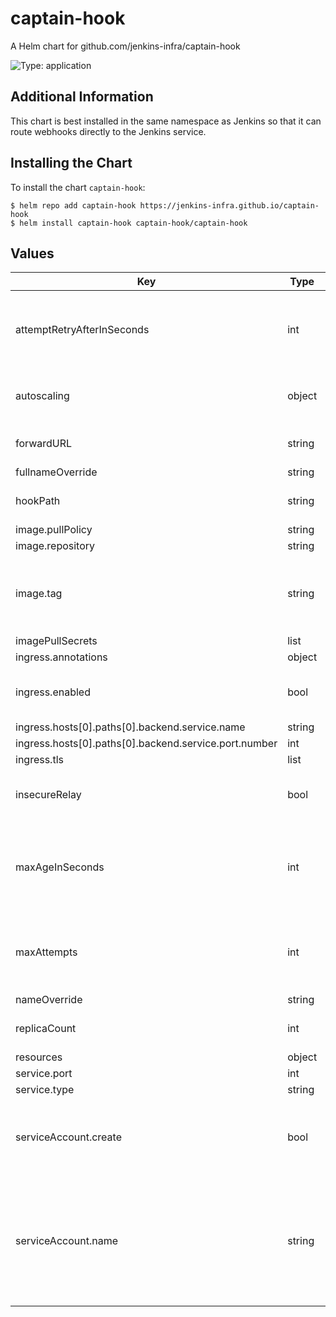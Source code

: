 # captain-hook

A Helm chart for github.com/jenkins-infra/captain-hook

![Type: application](https://img.shields.io/badge/Type-application-informational?style=flat-square)

## Additional Information

This chart is best installed in the same namespace as Jenkins so that it can route webhooks directly
to the Jenkins service.

## Installing the Chart

To install the chart `captain-hook`:

```console
$ helm repo add captain-hook https://jenkins-infra.github.io/captain-hook
$ helm install captain-hook captain-hook/captain-hook
```

## Values

| Key | Type | Default | Description |
|-----|------|---------|-------------|
| attemptRetryAfterInSeconds | int | `60` | Number of seconds the next retry should not be attempted before |
| autoscaling | object | `{"enabled":false,"maxReplicas":100,"minReplicas":1,"targetCPUUtilizationPercentage":80}` | Autoscaling configuration, disabled by default |
| forwardURL | string | `"http://jenkins:8080/github-webhook/"` | Url to send all webhook events to |
| fullnameOverride | string | `""` |  |
| hookPath | string | `"/hook"` | Path to listen for webhook events on |
| image.pullPolicy | string | `"IfNotPresent"` |  |
| image.repository | string | `"jenkins-infra/captain-hook"` |  |
| image.tag | string | `""` | Overrides the image tag whose default is the chart appVersion. |
| imagePullSecrets | list | `[]` |  |
| ingress.annotations | object | `{}` |  |
| ingress.enabled | bool | `true` | Create an ingress resource for this service |
| ingress.hosts[0].paths[0].backend.service.name | string | `"captain-hook"` |  |
| ingress.hosts[0].paths[0].backend.service.port.number | int | `8080` |  |
| ingress.tls | list | `[]` |  |
| insecureRelay | bool | `false` | Should we relay to insecure tls endpoints |
| maxAgeInSeconds | int | `3600` | Maximum age in seconds a successful webhook should be live for |
| maxAttempts | int | `10` | Maximum number of times this webhook should be attempted |
| nameOverride | string | `""` |  |
| replicaCount | int | `1` | Number of replicas to run |
| resources | object | `{}` |  |
| service.port | int | `8080` |  |
| service.type | string | `"ClusterIP"` |  |
| serviceAccount.create | bool | `true` | Specifies whether a service account should be created |
| serviceAccount.name | string | `""` | The name of the service account to use. If not set and create is true, a name is generated using the fullname template |

